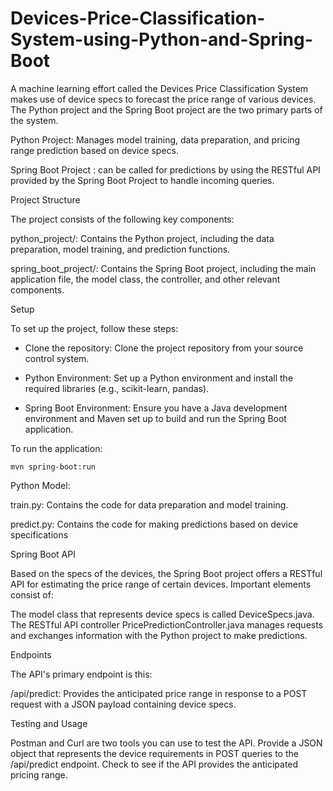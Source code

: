 # Devices-Price-Classification-System-using-Python-and-Spring-Boot

A machine learning effort called the Devices Price Classification System makes use of device specs to forecast the price range of various devices. The Python project and the Spring Boot project are the two primary parts of the system.

Python Project: Manages model training, data preparation, and pricing range prediction based on device specs.

Spring Boot Project : can be called for predictions by using the RESTful API provided by the Spring Boot Project to handle incoming queries.

Project Structure

 The project consists of the following key components:

 python_project/: Contains the Python project, including the data preparation, model training, and prediction functions.

 spring_boot_project/: Contains the Spring Boot project, including the main application file, the model class, the controller, and other relevant components.

Setup

 To set up the project, follow these steps:

- Clone the repository: Clone the project repository from your source control system.

- Python Environment: Set up a Python environment and install the required libraries (e.g., scikit-learn, pandas).
  
- Spring Boot Environment: Ensure you have a Java development environment and Maven set up to build and run the Spring Boot application.

To run the application:
    
    mvn spring-boot:run

Python Model:

 train.py: Contains the code for data preparation and model training.

 predict.py: Contains the code for making predictions based on device specifications

 Spring Boot API

Based on the specs of the devices, the Spring Boot project offers a RESTful API for estimating the price range of certain devices. Important elements consist of:

The model class that represents device specs is called DeviceSpecs.java.
The RESTful API controller PricePredictionController.java manages requests and exchanges information with the Python project to make predictions.

Endpoints

The API's primary endpoint is this:

/api/predict: Provides the anticipated price range in response to a POST request with a JSON payload containing device specs.

Testing and Usage

Postman and Curl are two tools you can use to test the API. Provide a JSON object that represents the device requirements in POST queries to the /api/predict endpoint. Check to see if the API provides the anticipated pricing range.

